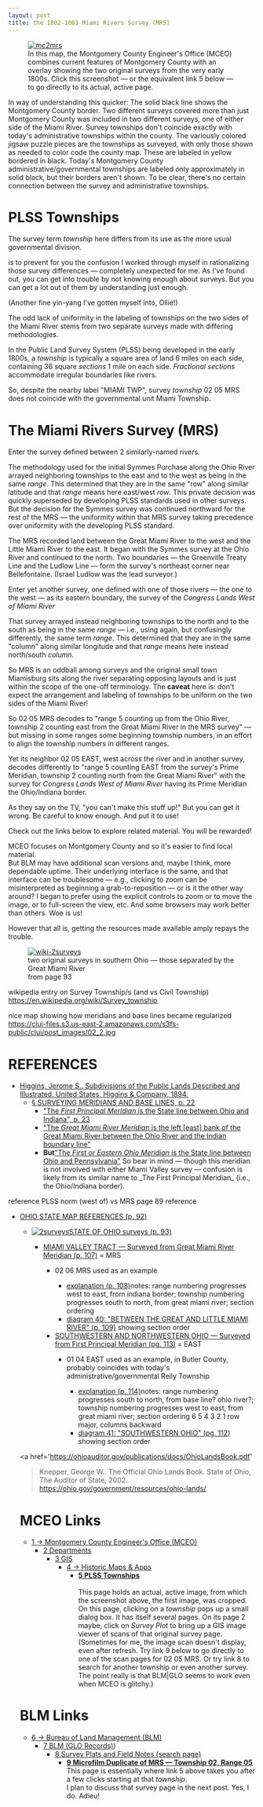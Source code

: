 ```yaml
---
layout: post
title: the 1802-1803 Miami Rivers Survey (MRS) 
---
```


<figure>
  <a href='https://mceo.maps.arcgis.com/apps/View/index.html?appid=d8a8b4c8f28446f2ba40d371723c1c18'>
    <img src="{{ site.baseurl }}/images/mceo-mc2mrs.png" alt="mc2mrs"/>
  </a>
  <figcaption>In this map, the Montgomery County Engineer's Office (MCEO) combines current features of Montgomery County
with an overlay showing the two original surveys from the very early 1800s.
Click this screenshot — or the equivalent link 5 below — to go directly to its actual, active page.
  </figcaption>
</figure>

In way of understanding this quicker:
The solid black line shows the Montgomery County border.
Two different surveys covered more than just 
Montgomery County was included in two different surveys,
one of either side of the Miami River.
Survey townships don't coincide exactly with today's administrative townships within the county.
The variously colored jigsaw puzzle pieces 
are the townships as surveyed,
with only those shown as needed to color code the county map.
These are labeled in yellow bordered in black.
Today's Montgomery County administrative/governmental townships are labeled only approximately in solid black,
but their borders aren't shown.
To be clear, there's no certain connection between the survey and administrative townships.

# PLSS Townships
The survey term _township_ here differs from its use as the more usual governmental division.


is to prevent for you the confusion I worked through myself in rationalizing those survey differences — completely unexpected for me.  As I've found out, you can get into trouble by not knowing enough about surveys.  But you can get a lot out of them by understanding just enough.

(Another fine yin-yang I've gotten myself into, Ollie!)

The odd lack of uniformity in the labeling of townships on the two sides of the Miami River
stems from two separate surveys made with differing methodologies.

In the Public Land Survey System (PLSS) being developed in the early 1800s,
a _township_ is typically a square area of land 6 miles on each side, containing 36 square _sections_ 1 mile on each side.  _Fractional sections_ accommodate irregular boundaries like rivers.

So, despite the nearby label "MIAMI TWP", survey _township_ 02 05 MRS does not coincide with the governmental unit Miami Township.

# The Miami Rivers Survey (MRS)
Enter the survey defined between 2 similarly-named rivers.

The methodology used for the initial Symmes Purchase along the Ohio River arrayed neighboring townships to the east and to the west as being in the same _range_.
This determined that they are in the same "row" along similar latitude and that _range_ means here east/west _row_.
This private decision was quickly superseded by developing PLSS standards used in other surveys.
But the decision for the Symmes survey was continued northward for the rest of the MRS — the uniformity within that MRS survey taking precedence over uniformity with the developing PLSS standard.

The MRS recorded land between the Great Miami River to the west and the Little Miami River to the east.
It began with the Symmes survey at the Ohio River and continued to the north.  Two boundaries — the Greenville Treaty Line and the Ludlow Line — form the survey's northeast corner near Bellefontaine. 
(Israel Ludlow was the lead surveyor.)

Enter yet another survey, one defined with one of those rivers — the one to the west — as its eastern boundary,
the survey of the _Congress Lands West of Miami River_

That survey arrayed instead neighboring townships to the north and to the south as being in the same _range_ — i.e., using again, but confusingly differently, the same term _range_.
This determined that they are in the same "column" along similar longitude
and that _range_ means here instead north/south _column_.

So MRS is an oddball among surveys and the original small town Miamisburg sits along the river separating opposing layouts and is just within the scope of the one-off terminology.
The **caveat** here is:
don't expect the arrangement and labeling of townships to be uniform on the two sides of the Miami River! 

So 02 05 MRS decodes to "range 5 counting up from the Ohio River, township 2 counting east from the Great Miami River
in the MRS survey"
 — but missing in some ranges some beginning township numbers, in an effort to align the township numbers in different ranges.
 
Yet its neighbor 02 05 EAST, west across the river and in another survey,
decodes differently to "range 5 counting EAST from the survey's Prime Meridian, 
township 2 counting north from the Great Miami River"
with the survey for _Congress Lands West of Miami River_ having its Prime Meridian the Ohio/Indiana border.

As they say on the TV, "you can't make this stuff up!"  But you can get it wrong.
Be careful to know enough.  And put it to use!

Check out the links below to explore related material.  You will be rewarded!

MCEO focuses on Montgomery County and so it's easier to find local material.  
But BLM may have additional scan versions and, maybe I think, more dependable uptime.
Their underlying interface is the same, and that interface can be troublesome — e.g., clicking to zoom can be misinterpreted as beginning a grab-to-reposition — or is it the other way around?  I began to prefer using the explicit controls to zoom or to move the image, or to full-screen the view, etc.  And some browsers may work better than others.  Woe is us!

However that all is, getting the resources made available amply repays the trouble.

<figure>
  <a href='https://books.google.com/books?id=r-jSAAAAMAAJ&pg=RA1-PA93#v=onepage&q&f=false'>
    <img src="{{ site.baseurl }}/images/wiki-2surveys.png" alt="wiki-2surveys"/>
  </a>
  <figcaption>two original surveys in southern Ohio — those separated by the Great Miami River
    <br/>from page 93
  </figcaption>
</figure>

wikipedia entry on Survey Township/s (and vs Civil Township)
https://en.wikipedia.org/wiki/Survey_township

nice map showing how meridians and base lines became regularized
https://clui-files.s3.us-east-2.amazonaws.com/s3fs-public/clui/post_images/02_2.jpg

# REFERENCES
<ul
  ><li
    ><a
      href="https://www.google.com/books/edition/Subdivisions_of_the_Public_Lands_Describ/9bnrONHd2oQC?hl=en&gbpv=1"
      >Higgins, Jerome S.. Subdivisions of the Public Lands Described and Illustrated. United States, Higgins & Company, 1894.</a
    ><ul
      ><li
        ><a
          href='https://www.google.com/books/edition/Subdivisions_of_the_Public_Lands_Describ/9bnrONHd2oQC?hl=en&gbpv=1&pg=PA22&printsec=frontcover'  
          >§ SURVEYING MERIDIANS AND BASE LINES, p. 22</a
        ><ul
          ><li
            ><a
              href='https://www.google.com/books/edition/Subdivisions_of_the_Public_Lands_Describ/9bnrONHd2oQC?hl=en&gbpv=1&pg=PA23&printsec=frontcover'  
            >"The <i>First Principal Meridian</i> is the State line between Ohio and Indiana", p. 23</a
          ></li
          ><li          
            ><a
             href='https://www.google.com/books/edition/Subdivisions_of_the_Public_Lands_Describ/9bnrONHd2oQC?hl=en&gbpv=1&pg=PA22&printsec=frontcover'
><span>"The <i>Great Miami River Meridian</i> is the left [east] bank of the Great Miami River between the Ohio River and the Indian boundary line"</span
            ></a
          ></li
          ><li
            ><b>But</b
            ><a 
              href='https://www.google.com/books/edition/Subdivisions_of_the_Public_Lands_Describ/9bnrONHd2oQC?hl=en&gbpv=1&pg=PA22&printsec=frontcover'
><span>"The <i>First or Eastern Ohio Meridian</i> is the State line between Ohio and Pennsylvania"</span
            ></a
            ><span> So bear in mind — though this meridian is not involved with either Miami Valley survey — 
confusion is likely from its similar name to _The First Principal Meridian_ (i.e., the Ohio/Indiana border).</span
          ></li
        ></ul
      ></li
    ></ul
  ></li       
></ul>
reference PLSS norm (west of) vs MRS page 89 reference

<ul
  ><li><a href='https://books.google.com/books?id=r-jSAAAAMAAJ&pg=RA1-PA92#v=onepage&q&f=false'
  >OHIO STATE MAP REFERENCES (p. 92)</a></li><ul
    ><li><a href='https://books.google.com/books?id=r-jSAAAAMAAJ&pg=RA1-PA93#v=onepage&q&f=false'><img src={{ site.baseurl }}/images/wiki-2surveys.png" alt="2surveys"/
    >STATE OF OHIO surveys (p. 93)</a></li><ul
      ><li><a href='https://books.google.com/books?id=r-jSAAAAMAAJ&pg=RA1-PA92#v=onepage&q&f=false'>MIAMI VALLEY TRACT —  Surveyed from Great Miami River Meridian (p. 107)</a> = MRS</li><ul
        ><li>02 06 MRS used as an example</li><ul
          ><li><a href='https://books.google.com/books?id=r-jSAAAAMAAJ&pg=RA1-PA108#v=onepage&q&f=false'>explanation (p. 108)</a>notes:  range numbering progresses west to east, from indiana border; township numbering progresses south to north, from great miami river; section ordering</li
          ><li><a href='https://books.google.com/books?id=r-jSAAAAMAAJ&pg=RA1-PA108#v=onepage&q&f=false'>diagram 40:  "BETWEEN THE GREAT AND LITTLE MIAMI RIVER" (p. 109)</a> showing section order</li
      ></ul><li><a href='https://books.google.com/books?id=r-jSAAAAMAAJ&pg=RA1-PA113#v=onepage&q&f=false'>SOUTHWESTERN AND NORTHWESTERN OHIO —  Surveyed from First Principal Meridian (pg. 113)</a> = EAST</li><ul
        ><li>01 04 EAST used as an example, in Butler County, probably coincides with today's administrative/governmental Reily Township</li><ul
          ><li><a href='https://books.google.com/books?id=r-jSAAAAMAAJ&pg=RA1-PA114#v=onepage&q&f=false'>explanation (p. 114)</a>notes:  range numbering progresses south to north, from base line? ohio river?; township numbering progresses west to east, from great miami river; section ordering 6 5 4 3 2 1 row major, columns backward</li
          ><li><a href='https://books.google.com/books?id=r-jSAAAAMAAJ&pg=RA1-PA112#v=onepage&q&f=false'>diagram 41:  "SOUTHWESTERN OHIO" (pg. 112)</a> showing section order</li
        ></ul
      ></ul
    ></ul
  ></ul
></ul>
     
<a href='https://ohioauditor.gov/publications/docs/OhioLandsBook.pdf'
>Knepper, George W.. The Official Ohio Lands Book.  State of Ohio, The Auditor of State, 2002.</a>
https://ohio.gov/government/resources/ohio-lands/

# MCEO Links
- [1 → Montgomery County Engineer's Office (MCEO)](https://engineer.mcohio.org/)
  - [2 Departments](https://engineer.mcohio.org/departments/)
    - [3 GIS](https://engineer.mcohio.org/departments/gis/)
      - [4 → Historic Maps & Apps](https://mceo.maps.arcgis.com/apps/PublicGallery/index.html?appid=d1f1db5bcc6f498387da22aa056ce59f)
        - [**5 PLSS Townships**](https://mceo.maps.arcgis.com/apps/View/index.html?appid=d8a8b4c8f28446f2ba40d371723c1c18)  
<br/>This page holds an actual, active image, from which the screenshot above, the first image, was cropped.
On this page, clicking on a _township_ pops up a small dialog box.  It has itself several pages.  On its page 2 maybe, click on _Survey Plot_ to bring up a GIS image viewer of scans of that original survey page.
<br/>(Sometimes for me, the image scan doesn't display, even after refresh.  Try link 9 below to go directly to one of the scan pages for 02 05 MRS.  Or try link 8 to search for another township or even another survey.
The point really is that BLM|GLO seems to work even when MCEO is glitchy.) 

# BLM Links
- [6 → Bureau of Land Management (BLM)](https://blm.gov/)
  - [7 BLM (GLO Records)](https://glorecords.blm.gov))
    - [8 Survey Plats and Field Notes (search page)](https://glorecords.blm.gov/search/default.aspx?searchTabIndex=0&searchByTypeIndex=1)
      - [**9 Microfilm Duplicate of MRS — Township 02, Range 05**](https://glorecords.blm.gov/details/survey/default.aspx?dm_id=388380&p_dm_id=388379&surveyDetailsTabIndex=1)
<br/>This page is essentially where link 5 above takes you after a few clicks starting at that _township_.
<br/>I plan to discuss that survey page in the next post.  Yes, I do.  Adieu!
